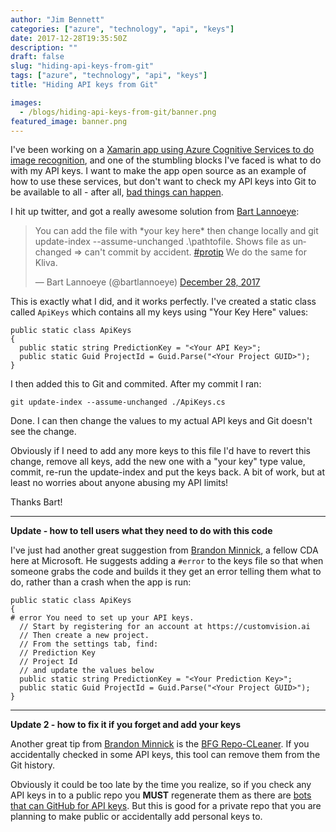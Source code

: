 ```yaml
---
author: "Jim Bennett"
categories: ["azure", "technology", "api", "keys"]
date: 2017-12-28T19:35:50Z
description: ""
draft: false
slug: "hiding-api-keys-from-git"
tags: ["azure", "technology", "api", "keys"]
title: "Hiding API keys from Git"

images:
  - /blogs/hiding-api-keys-from-git/banner.png
featured_image: banner.png
---
```



I've been working on a [Xamarin app using Azure Cognitive Services to do image recognition](/blogs/identifying-my-daughters-toys-using-ai/), and one of the stumbling blocks I've faced is what to do with my API keys. I want to make the app open source as an example of how to use these services, but don't want to check my API keys into Git to be available to all - after all, [bad things can happen](https://www.theregister.co.uk/2015/01/06/dev_blunder_shows_github_crawling_with_keyslurping_bots/).

I hit up twitter, and got a really awesome solution from [Bart Lannoeye](https://twitter.com/bartlannoeye):

<blockquote class="twitter-tweet" data-conversation="none" data-lang="en"><p lang="en" dir="ltr">You can add the file with *your key here* then change locally and git update-index --assume-unchanged .\pathtofile. Shows file as unchanged =&gt; can&#39;t commit by accident. <a href="https://twitter.com/hashtag/protip?src=hash&amp;ref_src=twsrc%5Etfw">#protip</a> We do the same for Kliva.</p>&mdash; Bart Lannoeye (@bartlannoeye) <a href="https://twitter.com/bartlannoeye/status/946437185372413952?ref_src=twsrc%5Etfw">December 28, 2017</a></blockquote> <script async src="https://platform.twitter.com/widgets.js" charset="utf-8"></script> 

This is exactly what I did, and it works perfectly. I've created a static class called `ApiKeys` which contains all my keys using "Your Key Here" values:

```
public static class ApiKeys
{
  public static string PredictionKey = "<Your API Key>";
  public static Guid ProjectId = Guid.Parse("<Your Project GUID>");
}
```

I then added this to Git and commited. After my commit I ran:

```
git update-index --assume-unchanged ./ApiKeys.cs
```

Done. I can then change the values to my actual API keys and Git doesn't see the change.

Obviously if I need to add any more keys to this file I'd have to revert this change, remove all keys, add the new one with a "your key" type value, commit, re-run the update-index and put the keys back. A bit of work, but at least no worries about anyone abusing my API limits!

Thanks Bart!

<hr>

__Update - how to tell users what they need to do with this code__

I've just had another great suggestion from [Brandon Minnick](https://developer.microsoft.com/en-gb/advocates/brandon-minnick), a fellow CDA here at Microsoft. He suggests adding a `#error` to the keys file so that when someone grabs the code and builds it they get an error telling them what to do, rather than a crash when the app is run:


```
public static class ApiKeys
{
# error You need to set up your API keys.
  // Start by registering for an account at https://customvision.ai
  // Then create a new project.
  // From the settings tab, find:
  // Prediction Key
  // Project Id
  // and update the values below
  public static string PredictionKey = "<Your Prediction Key>";
  public static Guid ProjectId = Guid.Parse("<Your Project GUID>");
}
```

<hr>

__Update 2 - how to fix it if you forget and add your keys__

Another great tip from [Brandon Minnick](https://developer.microsoft.com/en-gb/advocates/brandon-minnick) is the [BFG Repo-CLeaner](https://rtyley.github.io/bfg-repo-cleaner/). If you accidentally checked in some API keys, this tool can remove them from the Git history. 

Obviously it could be too late by the time you realize, so if you check any API keys in to a public repo you __MUST__ regenerate them as there are [bots that can GitHub for API keys](http://www.timbroder.com/2015/01/my-2375-amazon-ec2-mistake.html). But this is good for a private repo that you are planning to make public or accidentally add personal keys to.

